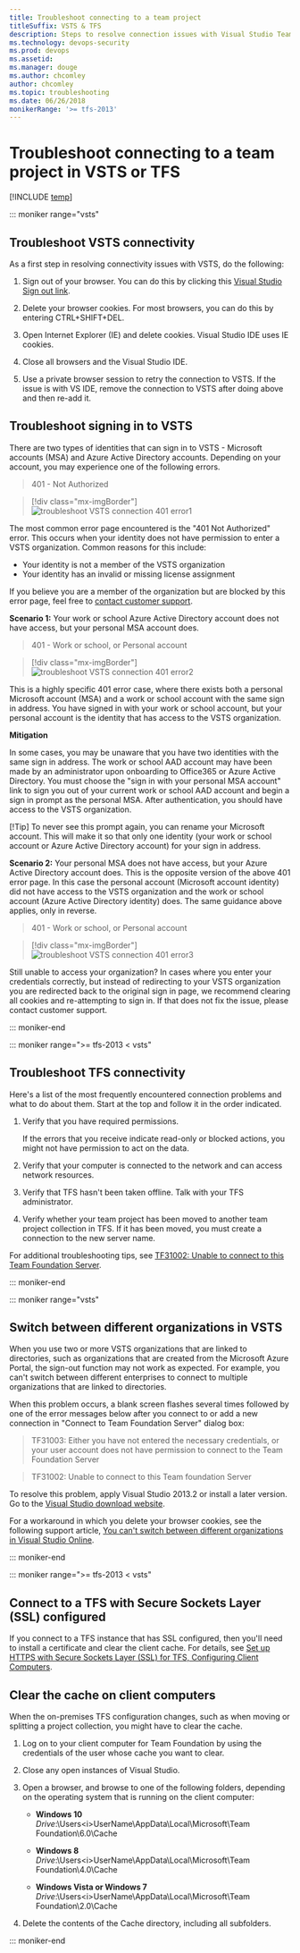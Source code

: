 ```yaml
---
title: Troubleshoot connecting to a team project 
titleSuffix: VSTS & TFS  
description: Steps to resolve connection issues with Visual Studio Team Services & Team Foundation Server  
ms.technology: devops-security
ms.prod: devops
ms.assetid: 
ms.manager: douge
ms.author: chcomley
author: chcomley
ms.topic: troubleshooting
ms.date: 06/26/2018
monikerRange: '>= tfs-2013'
---
```


# Troubleshoot connecting to a team project in VSTS or TFS

[!INCLUDE [temp](../_shared/version-vsts-tfs-all-versions.md)]

::: moniker range="vsts"

## Troubleshoot VSTS connectivity

As a first step in resolving connectivity issues with VSTS, do the following:

1. Sign out of your browser. You can do this by clicking this [Visual Studio Sign out link](http://aka.ms/VsSignout).

2. Delete your browser cookies. For most browsers, you can do this by entering CTRL+SHIFT+DEL.

3. Open Internet Explorer (IE) and delete cookies. Visual Studio IDE uses IE cookies.

4. Close all browsers and the Visual Studio IDE.

5. Use a private browser session to retry the connection to VSTS. If the issue is with VS IDE, remove the connection to VSTS after doing above and then re-add it.

## Troubleshoot signing in to VSTS

There are two types of identities that can sign in to VSTS - Microsoft accounts (MSA) and Azure Active Directory accounts. Depending on your account, you may experience one of the following errors.

> 401 - Not Authorized

> [!div class="mx-imgBorder"]
![troubleshoot VSTS connection 401 error1](_img/troubleshoot-connection/401_notauthorized.PNG)

The most common error page encountered is the "401 Not Authorized" error. This occurs when your identity does not have permission to enter a VSTS organization. Common reasons for this include:

* Your identity is not a member of the VSTS organization
* Your identity has an invalid or missing license assignment

If you believe you are a member of the organization but are blocked by this error page, feel free to [contact customer support](https://support.microsoft.com/en-us).

**Scenario 1:** Your work or school Azure Active Directory account does not have access, but your personal MSA account does.

> 401 - Work or school, or Personal account

> [!div class="mx-imgBorder"]
![troubleshoot VSTS connection 401 error2](_img/troubleshoot-connection/401_AAD.png)

This is a highly specific 401 error case, where there exists both a personal Microsoft account (MSA) and a work or school account with the same sign in address. You have signed in with your work or school account, but your personal account is the identity that has access to the VSTS organization.

**Mitigation**

In some cases, you may be unaware that you have two identities with the same sign in address. The work or school AAD account may have been made by an administrator upon onboarding to Office365 or Azure Active Directory. You must choose the "sign in with your personal MSA account" link to sign you out of your current work or school AAD account and begin a sign in prompt as the personal MSA. After authentication, you should have access to the VSTS organization.

[!Tip] To never see this prompt again, you can rename your Microsoft account. This will make it so that only one identity (your work or school account or Azure Active Directory account) for your sign in address.

**Scenario 2:** Your personal MSA does not have access, but your Azure Active Directory account does. This is the opposite version of the above 401 error page. In this case the personal account (Microsoft account identity) did not have access to the VSTS organization and the work or school account (Azure Active Directory identity) does. The same guidance above applies, only in reverse.

> 401 - Work or school, or Personal account

> [!div class="mx-imgBorder"]
![troubleshoot VSTS connection 401 error3](_img/troubleshoot-connection/401_MSA.png)

Still unable to access your organization?
In cases where you enter your credentials correctly, but instead of redirecting to your VSTS organization you are redirected back to the original sign in page, we recommend clearing all cookies and re-attempting to sign in. If that does not fix the issue, please contact customer support.

::: moniker-end

::: moniker range=">= tfs-2013 < vsts"

## Troubleshoot TFS connectivity

Here's a list of the most frequently encountered connection problems and what to do about them. Start at the top and follow it in the order indicated.

1. Verify that you have required permissions.

    If the errors that you receive indicate read-only or blocked actions, you might not have permission to act on the data.

2. Verify that your computer is connected to the network and can access network resources.

3. Verify that TFS hasn't been taken offline. Talk with your TFS administrator.

4. Verify whether your team project has been moved to another team project collection in TFS. If it has been moved, you must create a connection to the new server name.

For additional troubleshooting tips, see [TF31002: Unable to connect to this Team Foundation Server](../work/customize/reference/error/tf31002-unable-connect-tfs.md).

::: moniker-end

::: moniker range="vsts"

## Switch between different organizations in VSTS

When you use two or more VSTS organizations that are linked to directories, such as organizations that are created from the Microsoft Azure Portal, the sign-out function may not work as expected. For example, you can't switch between different enterprises to connect to multiple organizations that are linked to directories.

When this problem occurs, a blank screen flashes several times followed by one of the error messages below after you connect to or add a new connection in "Connect to Team Foundation Server" dialog box:

> TF31003: Either you have not entered the necessary credentials, or your user account does not have permission to connect to the Team Foundation Server

> TF31002: Unable to connect to this Team foundation Server

To resolve this problem, apply Visual Studio 2013.2 or install a later version. Go to the [Visual Studio download website](http://visualstudio.microsoft.com/downloads).

For a workaround in which you delete your browser cookies, see the following support article, [You can't switch between different organizations in Visual Studio Online](https://support.microsoft.com/en-us/help/2958966/you-can-t-switch-between-different-organizational-accounts-in-visual-s).

::: moniker-end

::: moniker range=">= tfs-2013 < vsts"

## Connect to a TFS with Secure Sockets Layer (SSL) configured

If you connect to a TFS instance that has SSL configured, then you'll need to install a certificate and clear the client cache. For details, see [Set up HTTPS with Secure Sockets Layer (SSL) for TFS, Configuring Client Computers](/tfs/server/admin/setup-secure-sockets-layer#config-client-computers). 

## Clear the cache on client computers

When the on-premises TFS configuration changes, such as when moving or splitting a project collection, you might have to clear the cache.

1. Log on to your client computer for Team Foundation by using the credentials of the user whose cache you want to clear.

2. Close any open instances of Visual Studio.

3. Open a browser, and browse to one of the following folders, depending on the operating system that is running on the client computer:

    - **Windows 10**
        *Drive*:\\Users\<i>UserName</i>\AppData\Local\Microsoft\Team Foundation\6.0\Cache

    - **Windows 8**
        *Drive*:\\Users\<i>UserName</i>\AppData\Local\Microsoft\Team Foundation\4.0\Cache  

    - **Windows Vista or Windows 7**
        *Drive*:\\Users\<i>UserName</i>\AppData\Local\Microsoft\Team Foundation\2.0\Cache

4. Delete the contents of the Cache directory, including all subfolders.
 
::: moniker-end

